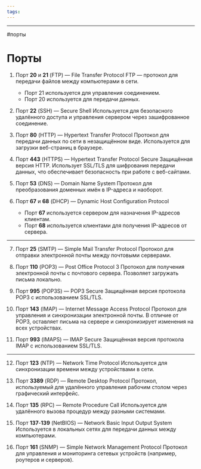 ```yaml
---
tags:
---
```


---
#порты
# Порты

1. Порт **20** и **21** (FTP) — File Transfer Protocol
FTP — протокол для передачи файлов между компьютерами в сети.
    - Порт 21 используется для управления соединением.
    - Порт 20 используется для передачи данных.

2. Порт **22** (SSH) — Secure Shell
Используется для безопасного удалённого доступа и управления сервером через зашифрованное соединение.

3. Порт **80** (HTTP) — Hypertext Transfer Protocol
Протокол для передачи данных по сети в незащищённом виде. Используется для загрузки веб-страниц в браузере.

4. Порт **443** (HTTPS) — Hypertext Transfer Protocol Secure
Защищённая версия HTTP. Использует SSL/TLS для шифрования передачи данных, что обеспечивает безопасность при работе с веб-сайтами.

5. Порт **53** (DNS) — Domain Name System
Протокол для преобразования доменных имён в IP-адреса и наоборот.

6. Порт **67** и **68** (DHCP) — Dynamic Host Configuration Protocol
    - Порт **67** используется сервером для назначения IP-адресов клиентам.
    - Порт **68** используется клиентами для получения IP-адресов от сервера.

---
7. Порт **25** (SMTP) — Simple Mail Transfer Protocol
Протокол для отправки электронной почты между почтовыми серверами.

8. Порт **110** (POP3) — Post Office Protocol 3
Протокол для получения электронной почты с почтового сервера. Позволяет загружать письма локально.

9. Порт **995** (POP3S) — POP3 Secure
Защищённая версия протокола POP3 с использованием SSL/TLS.

10. Порт **143** (IMAP) — Internet Message Access Protocol
Протокол для управления и синхронизации электронной почты. В отличие от POP3, оставляет письма на сервере и синхронизирует изменения на всех устройствах.

11. Порт **993** (IMAPS) — IMAP Secure
Защищённая версия протокола IMAP с использованием SSL/TLS.

---

12. Порт **123** (NTP) — Network Time Protocol
Используется для синхронизации времени между устройствами в сети.

13. Порт **3389** (RDP) — Remote Desktop Protocol
Протокол, используемый для удалённого управления рабочим столом через графический интерфейс.

14. Порт **135** (RPC) — Remote Procedure Call
Используется для удалённого вызова процедур между разными системами.

15. Порт **137**-**139** (NetBIOS) — Network Basic Input Output System
Используется в локальных сетях для передачи данных между компьютерами.

16. Порт **161** (SNMP) — Simple Network Management Protocol
Протокол для управления и мониторинга сетевых устройств (например, роутеров и серверов).